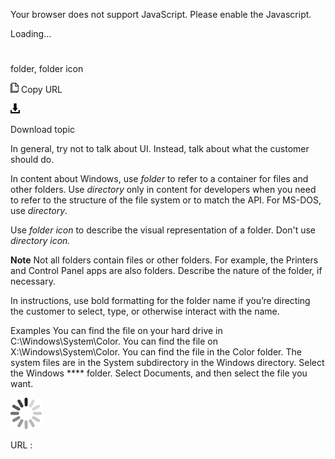 Your browser does not support JavaScript. Please enable the Javascript.

Loading...

# 

folder, folder icon

![Copy URL](folder-folder-icon_files/Copy.png)
Copy URL

![Download](folder-folder-icon_files/Download.png)

Download topic

In general, try not to talk about UI. Instead, talk about what the customer should do. 

In content about Windows, use *folder* to refer to a container for files and other folders. Use *directory* only in content for developers when you need to refer to the structure of the file system or to match the API. For MS-DOS, use *directory*. 

Use *folder icon* to describe the visual representation of a folder. Don't use *directory icon.*

**Note** Not
all folders contain files or other folders. For example, the
Printers and Control Panel apps are also folders. Describe the
nature of the folder, if necessary.

In instructions, use bold formatting for the folder name if you’re directing the customer to select, type, or otherwise interact with the name.

Examples
You can find the file on your hard drive in C:\\Windows\\System\\Color. 
You can find the file on X:\\Windows\\System\\Color. 
You can find the file in the Color folder. 
The system files are in the System subdirectory in the Windows directory. 
Select the Windows **** folder.
Select Documents, and then select the file you want.

![In progress](folder-folder-icon_files/activity-large.gif)

URL :
